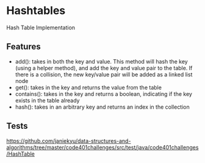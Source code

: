 # Hashtables
Hash Table Implementation

## Features
- add(): takes in both the key and value. This method will hash the key (using a helper method), and add the key and value pair to the table. If there is a collision, the new key/value pair will be added as a linked list node
- get(): takes in the key and returns the value from the table
- contains(): takes in the key and returns a boolean, indicating if the key exists in the table already
- hash(): takes in an arbitrary key and returns an index in the collection

## Tests
https://github.com/janiekyu/data-structures-and-algorithms/tree/master/code401challenges/src/test/java/code401challenges/HashTable
